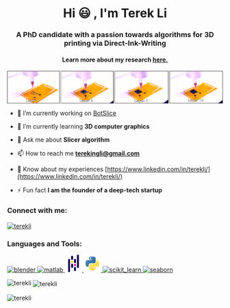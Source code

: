 <h1 align="center">Hi 😃 , I'm Terek Li</h1>
<h3 align="center">A PhD candidate with a passion towards algorithms for 3D printing via Direct-Ink-Writing</h3>
<h4 align="center">Learn more about my research <a href="https://scholar.google.com/citations?user=T7PdTiUAAAAJ&hl=en">here.</a></h4>

<img align="center" alt="print" width="1000" src="header2.png">

- 🔭 I’m currently working on [BotSlice](https://github.com/terekli/BotSlice)

- 🌱 I’m currently learning **3D computer graphics**

- 💬 Ask me about **Slicer algorithm**

- 📫 How to reach me **terekingli@gmail.com**

- 📄 Know about my experiences [https://www.linkedin.com/in/terekli/](https://www.linkedin.com/in/terekli/)

- ⚡ Fun fact **I am the founder of a deep-tech startup**

<h3 align="left">Connect with me:</h3>
<p align="left">
<a href="https://linkedin.com/in/terekli" target="blank"><img align="center" src="https://raw.githubusercontent.com/rahuldkjain/github-profile-readme-generator/master/src/images/icons/Social/linked-in-alt.svg" alt="terekli" height="30" width="40" /></a>
</p>

<h3 align="left">Languages and Tools:</h3>
<p align="left"> <a href="https://www.blender.org/" target="_blank" rel="noreferrer"> <img src="https://download.blender.org/branding/community/blender_community_badge_white.svg" alt="blender" width="40" height="40"/> </a> <a href="https://www.mathworks.com/" target="_blank" rel="noreferrer"> <img src="https://upload.wikimedia.org/wikipedia/commons/2/21/Matlab_Logo.png" alt="matlab" width="40" height="40"/> </a> <a href="https://pandas.pydata.org/" target="_blank" rel="noreferrer"> <img src="https://raw.githubusercontent.com/devicons/devicon/2ae2a900d2f041da66e950e4d48052658d850630/icons/pandas/pandas-original.svg" alt="pandas" width="40" height="40"/> </a> <a href="https://www.python.org" target="_blank" rel="noreferrer"> <img src="https://raw.githubusercontent.com/devicons/devicon/master/icons/python/python-original.svg" alt="python" width="40" height="40"/> </a> <a href="https://scikit-learn.org/" target="_blank" rel="noreferrer"> <img src="https://upload.wikimedia.org/wikipedia/commons/0/05/Scikit_learn_logo_small.svg" alt="scikit_learn" width="40" height="40"/> </a> <a href="https://seaborn.pydata.org/" target="_blank" rel="noreferrer"> <img src="https://seaborn.pydata.org/_images/logo-mark-lightbg.svg" alt="seaborn" width="40" height="40"/> </a> </p>

<p><img align="left" src="https://github-readme-stats.vercel.app/api/top-langs?username=terekli&show_icons=true&locale=en&layout=compact" alt="terekli" /></p>

<p>&nbsp;<img align="center" src="https://github-readme-stats.vercel.app/api?username=terekli&show_icons=true&locale=en" alt="terekli" /></p>

<p><img align="center" src="https://github-readme-streak-stats.herokuapp.com/?user=terekli&" alt="terekli" /></p>
